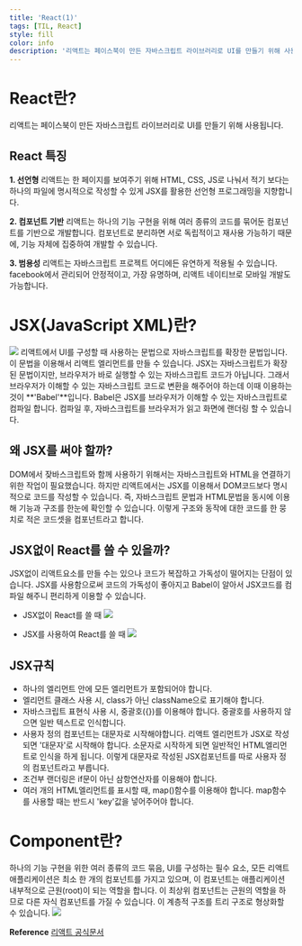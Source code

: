 ```yaml
---
title: 'React(1)'
tags: [TIL, React]
style: fill
color: info
description: '리액트는 페이스북이 만든 자바스크립트 라이브러리로 UI를 만들기 위해 사용됩니다.'
---
```


# React란?

리액트는 페이스북이 만든 자바스크립트 라이브러리로 UI를 만들기 위해 사용됩니다.

## React 특징

**1. 선언형**
리액트는 한 페이지를 보여주기 위해 HTML, CSS, JS로 나눠서 적기 보다는 하나의 파일에 명시적으로 작성할 수 있게 JSX를 활용한 선언형 프로그래밍을 지향합니다.

**2. 컴포넌트 기반**
리액트는 하나의 기능 구현을 위해 여러 종류의 코드를 묶어둔 컴포넌트를 기반으로 개발합니다. 컴포넌트로 분리하면 서로 독립적이고 재사용 가능하기 때문에, 기능 자체에 집중하여 개발할 수 있습니다.

**3. 범용성**
리액트는 자바스크립트 프로젝트 어디에든 유연하게 적용될 수 있습니다.
facebook에서 관리되어 안정적이고, 가장 유명하며, 리액트 네이티브로 모바일 개발도 가능합니다.

# JSX(JavaScript XML)란?

![](https://images.velog.io/images/blackdavil01/post/d5391133-5662-48bc-8343-3858bc2b5a41/%EC%8A%A4%ED%81%AC%EB%A6%B0%EC%83%B7,%202021-07-09%2014-57-23.png)
리액트에서 UI를 구성할 때 사용하는 문법으로 자바스크립트를 확장한 문법입니다. 이 문법을 이용해서 리액트 엘리먼트를 만들 수 있습니다.
JSX는 자바스크립트가 확장된 문법이지만, 브라우저가 바로 실행할 수 있는 자바스크립트 코드가 아닙니다.
그래서 브라우저가 이해할 수 있는 자바스크립트 코드로 변환을 해주어야 하는데 이때 이용하는 것이 **'Babel'**입니다.
Babel은 JSX를 브라우저가 이해할 수 있는 자바스크립트로 컴파일 합니다. 컴파일 후, 자바스크립트를 브라우저가 읽고 화면에 랜더링 할 수 있습니다.

## 왜 JSX를 써야 할까?

DOM에서 잦바스크립트와 함께 사용하기 위해서는 자바스크립트와 HTML을 연결하기 위한 작업이 필요했습니다. 하지만 리액트에서는 JSX를 이용해서 DOM코드보다 명시적으로 코드를 작성할 수 있습니다.
즉, 자바스크립트 문법과 HTML문법을 동시에 이용해 기능과 구조를 한눈에 확인할 수 있습니다.
이렇게 구조와 동작에 대한 코드를 한 뭉치로 적은 코드셋을 컴포넌트라고 합니다.

## JSX없이 React를 쓸 수 있을까?

JSX없이 리액트요소를 만들 수는 있으나 코드가 복잡하고 가독성이 떨어지는 단점이 있습니다.
JSX를 사용함으로써 코드의 가독성이 좋아지고 Babel이 알아서 JSX코드를 컴파일 해주니 편리하게 이용할 수 있습니다.

- JSX없이 React를 쓸 때
  ![](https://images.velog.io/images/blackdavil01/post/76cfd1f5-4fdc-40d5-920a-07e5797fc4be/%EC%8A%A4%ED%81%AC%EB%A6%B0%EC%83%B7,%202021-07-09%2015-03-17.png)

- JSX를 사용하여 React를 쓸 때
  ![](https://images.velog.io/images/blackdavil01/post/a82fd093-9bd7-44ae-a873-9c0afa16bc99/%EC%8A%A4%ED%81%AC%EB%A6%B0%EC%83%B7,%202021-07-09%2015-04-12.png)

## JSX규칙

- 하나의 엘리먼트 안에 모든 엘리먼트가 포함되어야 합니다.
- 엘리먼트 클래스 사용 시, class가 아닌 className으로 표기해야 합니다.
- 자바스크립트 표현식 사용 시, 중괄호({})를 이용해야 합니다. 중괄호를 사용하지 않으면 일반 텍스트로 인식합니다.
- 사용자 정의 컴포넌트는 대문자로 시작해야합니다. 리액트 엘리먼트가 JSX로 작성되면 '대문자'로 시작해야 합니다. 소문자로 시작하게 되면 일반적인 HTML엘리먼트로 인식을 하게 됩니다. 이렇게 대문자로 작성된 JSX컴포넌트를 따로 사용자 정의 컴포넌트라고 부릅니다.
- 조건부 랜더링은 if문이 아닌 삼항연산자를 이용해야 합니다.
- 여러 개의 HTML엘리먼트를 표시할 때, map()함수를 이용해야 합니다. map함수를 사용할 때는 반드시 'key'값을 넣어주어야 합니다.

# Component란?

하나의 기능 구현을 위한 여러 종류의 코드 묶음, UI를 구성하는 필수 요소, 모든 리액트 애플리케이션은 최소 한 개의 컴포넌트를 가지고 있으며, 이 컴포넌트는 애플리케이션 내부적으로 근원(root)이 되는 역할을 합니다. 이 최상위 컴포넌트는 근원의 역할을 하므로 다른 자식 컴포넌트를 가질 수 있습니다. 이 계층적 구조를 트리 구조로 형상화할 수 있습니다.
![](https://images.velog.io/images/blackdavil01/post/51b7d2e9-4471-43a0-9351-129d1aa6d2f4/%EC%8A%A4%ED%81%AC%EB%A6%B0%EC%83%B7,%202021-07-09%2015-10-35.png)

**Reference**
[리액트 공식문서](https://ko.reactjs.org/docs/hello-world.html)

